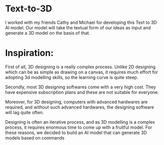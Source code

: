 # Text-to-3D

I worked with my friends Cathy and Michael for developing this Text to 3D AI model. Our model will take the textual form of our ideas as input and generate a 3D model on the basis of that.

# Inspiration:
First of all, 3D designing is a really complex process. Unlike 2D designing which can be as simple as drawing on a canvas, it requires much effort for adopting 3d modelling skills, so the learning curve is quite steep. 

Secondly, most 3D designing softwares come with a very high cost. They have expensive subscription plans and these are not suitable for everyone.

Moreover, for 3D designing, computers with advanced hardwares are required, and without such advanced hardwares, the designing software will lag quite often.

Designing is often an iterative process, and as 3D modelling is a complex process, it requires enormous time to come up with a fruitful model. For these reasons, we decided to build an AI model that can generate 3D models based on commands
